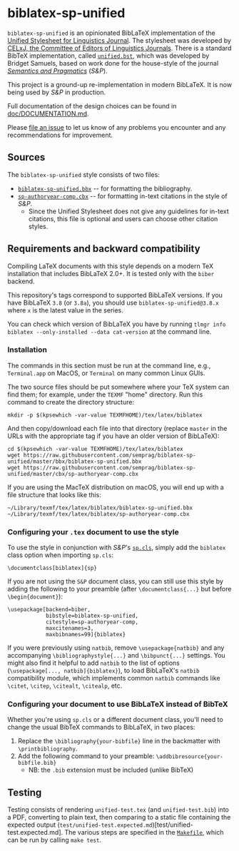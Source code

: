 biblatex-sp-unified
===================

`biblatex-sp-unified` is an opinionated BibLaTeX implementation of the [Unified Stylesheet for Linguistics Journal](doc/JournalUnifiedStyleSheet2007.pdf).
The stylesheet was developed by [CELxJ, the Committee of Editors of Linguistics Journals](https://www.linguisticsociety.org/celxj).
There is a standard BibTeX implementation, called [`unified.bst`](http://mirrors.ctan.org/macros/latex/contrib/msu-thesis/samples/unified.bst), which was developed by Bridget Samuels, based on work done for the house-style of the journal [*Semantics and Pragmatics*](http://semprag.org) (*S&P*).

This project is a ground-up re-implementation in modern BibLaTeX. It is now being used by *S&P* in production.

Full documentation of the design choices can be found in [doc/DOCUMENTATION.md](doc/DOCUMENTATION.md).

Please [file an issue](https://github.com/semprag/biblatex-sp-unified/issues/new) to let us know of any problems you encounter and any recommendations for improvement.


## Sources

The `biblatex-sp-unified` style consists of two files:

* [`biblatex-sp-unified.bbx`](bbx/biblatex-sp-unified.bbx) -- for formatting the bibliography.
* [`sp-authoryear-comp.cbx`](cbx/sp-authoryear-comp.cbx) -- for formatting in-text citations in the style of *S&P*.
  - Since the Unified Stylesheet does not give any guidelines for in-text citations, this file is optional and users can choose other citation styles.


## Requirements and backward compatibility

Compiling LaTeX documents with this style depends on a modern TeX installation that includes BibLaTeX 2.0+.
It is tested only with the `biber` backend.

This repository's tags correspond to supported BibLaTeX versions.
If you have BibLaTeX `3.8` (or `3.8a`), you should use `biblatex-sp-unified@3.8.x` where `x` is the latest value in the series.

You can check which version of BibLaTeX you have by running `tlmgr info biblatex --only-installed --data cat-version` at the command line.


### Installation

The commands in this section must be run at the command line,
e.g., `Terminal.app` on MacOS, or `Terminal` on many common Linux GUIs.

The two source files should be put somewhere where your TeX system can find them; for example, under the `TEXMF` "home" directory. Run this command to create the directory structure:

    mkdir -p $(kpsewhich -var-value TEXMFHOME)/tex/latex/biblatex

And then copy/download each file into that directory (replace `master` in the URLs with the appropriate tag if you have an older version of BibLaTeX):

    cd $(kpsewhich -var-value TEXMFHOME)/tex/latex/biblatex
    wget https://raw.githubusercontent.com/semprag/biblatex-sp-unified/master/bbx/biblatex-sp-unified.bbx
    wget https://raw.githubusercontent.com/semprag/biblatex-sp-unified/master/cbx/sp-authoryear-comp.cbx

If you are using the MacTeX distribution on macOS, you will end up with a file structure that looks like this:

    ~/Library/texmf/tex/latex/biblatex/biblatex-sp-unified.bbx
    ~/Library/texmf/tex/latex/biblatex/sp-authoryear-comp.cbx


### Configuring your `.tex` document to use the style

To use the style in conjunction with *S&P*'s [`sp.cls`](https://raw.githubusercontent.com/semprag/tex/master/sp.cls),
simply add the `biblatex` class option when importing `sp.cls`:

    \documentclass[biblatex]{sp}

If you are not using the `S&P` document class, you can still use this style by adding the following to your preamble (after `\documentclass{...}` but before `\begin{document}`):

    \usepackage[backend=biber,
                bibstyle=biblatex-sp-unified,
                citestyle=sp-authoryear-comp,
                maxcitenames=3,
                maxbibnames=99]{biblatex}

<!-- same as https://github.com/semprag/tex/blob/585f282/sp.cls#L126-L130 -->

If you were previously using `natbib`, remove `\usepackage{natbib}` and any accompanying `\bibliographystyle{...}` and `\bibpunct{...}` settings.
You might also find it helpful to add `natbib` to the list of options (`\usepackage[..., natbib]{biblatex}`), to load BibLaTeX's `natbib` compatibility module, which implements common `natbib` commands like `\citet`, `\citep`, `\citealt`, `\citealp`, etc.


### Configuring your document to use BibLaTeX instead of BibTeX

Whether you're using `sp.cls` or a different document class, you'll need to change the usual BibTeX commands to BibLaTeX, in two places:

1. Replace the `\bibliography{your-bibfile}` line in the backmatter with `\printbibliography`.
2. Add the following command to your preamble: `\addbibresource{your-bibfile.bib}`
   - NB: the `.bib` extension must be included (unlike BibTeX)


## Testing

Testing consists of rendering `unified-test.tex` (and `unified-test.bib`) into a PDF, converting to plain text, then comparing to a static file containing the expected output (`test/unified-test.expected.md`)[test/unified-test.expected.md].
The various steps are specified in the [`Makefile`](Makefile), which can be run by calling `make test`.
